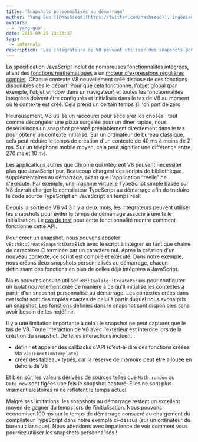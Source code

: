 ```yaml
---
title: 'Snapshots personnalisés au démarrage'
author: 'Yang Guo ([@hashseed](https://twitter.com/hashseed)), ingénieur logiciel et fournisseur de préchauffeurs pour moteurs'
avatars:
  - 'yang-guo'
date: 2015-09-25 13:33:37
tags:
  - internals
description: 'Les intégrateurs de V8 peuvent utiliser des snapshots pour éviter le temps de démarrage associé à l'initialisation des programmes JavaScript.'
---
```

La spécification JavaScript inclut de nombreuses fonctionnalités intégrées, allant des [fonctions mathématiques](https://developer.mozilla.org/en/docs/Web/JavaScript/Reference/Global_Objects/Math) à un [moteur d'expressions régulières complet](https://developer.mozilla.org/en/docs/Web/JavaScript/Guide/Regular_Expressions). Chaque contexte V8 nouvellement créé dispose de ces fonctions disponibles dès le départ. Pour que cela fonctionne, l'objet global (par exemple, l'objet window dans un navigateur) et toutes les fonctionnalités intégrées doivent être configurés et initialisés dans le tas de V8 au moment où le contexte est créé. Cela prend un certain temps si l'on part de zéro.

<!--truncate-->
Heureusement, V8 utilise un raccourci pour accélérer les choses : tout comme décongeler une pizza surgelée pour un dîner rapide, nous désérialisons un snapshot préparé préalablement directement dans le tas pour obtenir un contexte initialisé. Sur un ordinateur de bureau classique, cela peut réduire le temps de création d'un contexte de 40 ms à moins de 2 ms. Sur un téléphone mobile moyen, cela peut signifier une différence entre 270 ms et 10 ms.

Les applications autres que Chrome qui intègrent V8 peuvent nécessiter plus que JavaScript pur. Beaucoup chargent des scripts de bibliothèque supplémentaires au démarrage, avant que l'application “réelle” ne s'exécute. Par exemple, une machine virtuelle TypeScript simple basée sur V8 devrait charger le compilateur TypeScript au démarrage afin de traduire le code source TypeScript en JavaScript en temps réel.

Depuis la sortie de V8 v4.3 il y a deux mois, les intégrateurs peuvent utiliser les snapshots pour éviter le temps de démarrage associé à une telle initialisation. Le [cas de test](https://chromium.googlesource.com/v8/v8.git/+/4.5.103.9/test/cctest/test-serialize.cc#661) pour cette fonctionnalité montre comment fonctionne cette API.

Pour créer un snapshot, nous pouvons appeler `v8::V8::CreateSnapshotDataBlob` avec le script à intégrer en tant que chaîne de caractères C terminée par un caractère nul. Après la création d'un nouveau contexte, ce script est compilé et exécuté. Dans notre exemple, nous créons deux snapshots personnalisés au démarrage, chacun définissant des fonctions en plus de celles déjà intégrées à JavaScript.

Nous pouvons ensuite utiliser `v8::Isolate::CreateParams` pour configurer un isolat nouvellement créé de manière à ce qu'il initialise les contextes à partir d'un snapshot personnalisé au démarrage. Les contextes créés dans cet isolat sont des copies exactes de celui à partir duquel nous avons pris un snapshot. Les fonctions définies dans le snapshot sont disponibles sans avoir besoin de les redéfinir.

Il y a une limitation importante à cela : le snapshot ne peut capturer que le tas de V8. Toute interaction de V8 avec l'extérieur est interdite lors de la création du snapshot. De telles interactions incluent :

- définir et appeler des callbacks d'API (c'est-à-dire des fonctions créées via `v8::FunctionTemplate`)
- créer des tableaux typés, car la réserve de mémoire peut être allouée en dehors de V8

Et bien sûr, les valeurs dérivées de sources telles que `Math.random` ou `Date.now` sont figées une fois le snapshot capturé. Elles ne sont plus vraiment aléatoires ni ne reflètent le temps actuel.

Malgré ses limitations, les snapshots au démarrage restent un excellent moyen de gagner du temps lors de l'initialisation. Nous pouvons économiser 100 ms sur le temps de démarrage consacré au chargement du compilateur TypeScript dans notre exemple ci-dessus (sur un ordinateur de bureau classique). Nous attendons avec impatience de voir comment vous pourriez utiliser les snapshots personnalisés !
